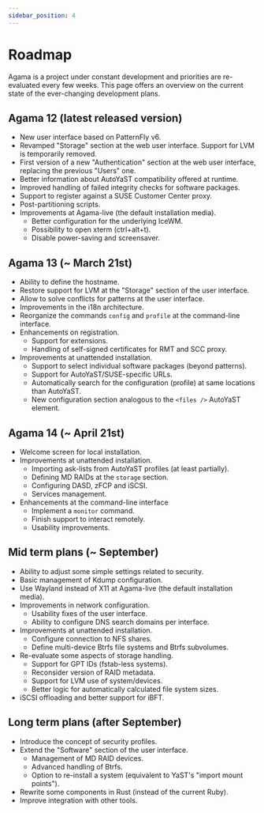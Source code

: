 ```yaml
---
sidebar_position: 4
---
```


# Roadmap

Agama is a project under constant development and priorities are re-evaluated every few weeks. This
page offers an overview on the current state of the ever-changing development plans.

## Agama 12 (latest released version)

- New user interface based on PatternFly v6.
- Revamped "Storage" section at the web user interface. Support for LVM is temporarily removed.
- First version of a new "Authentication" section at the web user interface, replacing the
  previous "Users" one.
- Better information about AutoYaST compatibility offered at runtime.
- Improved handling of failed integrity checks for software packages.
- Support to register against a SUSE Customer Center proxy.
- Post-partitioning scripts.
- Improvements at Agama-live (the default installation media).
  - Better configuration for the underlying IceWM.
  - Possibility to open xterm (ctrl+alt+t).
  - Disable power-saving and screensaver.

## Agama 13 (~ March 21st)

- Ability to define the hostname.
- Restore support for LVM at the "Storage" section of the user interface.
- Allow to solve conflicts for patterns at the user interface.
- Improvements in the i18n architecture.
- Reorganize the commands `config` and `profile` at the command-line interface.
- Enhancements on registration.
  - Support for extensions.
  - Handling of self-signed certificates for RMT and SCC proxy.
- Improvements at unattended installation.
  - Support to select individual software packages (beyond patterns).
  - Support for AutoYaST/SUSE-specific URLs.
  - Automatically search for the configuration (profile) at same locations than AutoYaST.
  - New configuration section analogous to the `<files />` AutoYaST element.

## Agama 14 (~ April 21st)

- Welcome screen for local installation.
- Improvements at unattended installation.
  - Importing ask-lists from AutoYaST profiles (at least partially).
  - Defining MD RAIDs at the `storage` section.
  - Configuring DASD, zFCP and iSCSI.
  - Services management.
- Enhancements at the command-line interface
  - Implement a `monitor` command.
  - Finish support to interact remotely.
  - Usability improvements.

## Mid term plans (~ September)

- Ability to adjust some simple settings related to security.
- Basic management of Kdump configuration.
- Use Wayland instead of X11 at Agama-live (the default installation media).
- Improvements in network configuration.
  - Usability fixes of the user interface.
  - Ability to configure DNS search domains per interface.
- Improvements at unattended installation.
  - Configure connection to NFS shares.
  - Define multi-device Btrfs file systems and Btrfs subvolumes.
- Re-evaluate some aspects of storage handling.
  - Support for GPT IDs (fstab-less systems).
  - Reconsider version of RAID metadata.
  - Support for LVM use of system/devices.
  - Better logic for automatically calculated file system sizes.
- iSCSI offloading and better support for iBFT.

## Long term plans (after September)

- Introduce the concept of security profiles.
- Extend the "Software" section of the user interface.
  - Management of MD RAID devices.
  - Advanced handling of Btrfs.
  - Option to re-install a system (equivalent to YaST's "import mount points").
- Rewrite some components in Rust (instead of the current Ruby).
- Improve integration with other tools.
